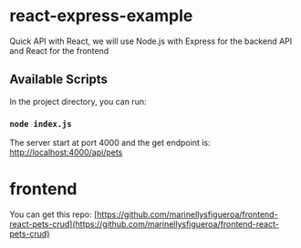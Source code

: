 # react-express-example
Quick API with React, we will use Node.js with Express for the backend API and React for the frontend

## Available Scripts

In the project directory, you can run:

### `node index.js`

The server start at port 4000 and the get endpoint is: [http://localhost:4000/api/pets](http://localhost:4000/api/pets)

# frontend
You can get this repo: [https://github.com/marinellysfigueroa/frontend-react-pets-crud](https://github.com/marinellysfigueroa/frontend-react-pets-crud)
